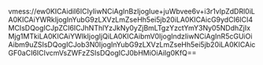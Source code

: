 vmess://ew0KICAidiI6ICIyIiwNCiAgInBzIjogIue+juWbvee6v+i3r1vlpZdDRl0iLA0KICAiYWRkIjogInYubG9zLXVzLmZseHh5ei5jb20iLA0KICAicG9ydCI6ICI4MCIsDQogICJpZCI6ICJhNThlYzJkNy0yZjBmLTgzYzctYmY3Ny05NDdhZjIxMjg1MTkiLA0KICAiYWlkIjogIjQiLA0KICAibmV0IjogIndzIiwNCiAgInR5cGUiOiAibm9uZSIsDQogICJob3N0IjogInYubG9zLXVzLmZseHh5ei5jb20iLA0KICAicGF0aCI6ICIvcmVsZWFzZSIsDQogICJ0bHMiOiAiIg0KfQ==